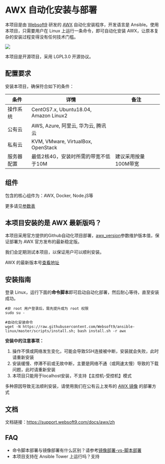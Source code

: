 # AWX 自动化安装与部署

本项目是由 [Websoft9](http://www.websoft9.com) 研发的 [AWX](https://github.com/ansible/awx) 自动化安装程序，开发语言是 Ansible。使用本项目，只需要用户在 Linux 上运行一条命令，即可自动化安装 AWX，让原本复杂的安装过程变得没有任何技术门槛。  

![](https://libs.websoft9.com/Websoft9/DocsPicture/en/awx/awxui-websoft9.png)

本项目是开源项目，采用 LGPL3.0 开源协议。

## 配置要求

安装本项目，确保符合如下的条件：

| 条件       | 详情       | 备注  |
| ------------ | ------------ | ----- |
| 操作系统       | CentOS7.x, Ubuntu18.04, Amazon Linux2       |    |
| 公有云| AWS, Azure, 阿里云, 华为云, 腾讯云 |  |
| 私有云|  KVM, VMware, VirtualBox, OpenStack |  |
| 服务器配置 | 最低2核4G，安装时所需的带宽不低于10M |  建议采用按量100M带宽 |

## 组件

包含的核心组件为：AWX, Docker, Node.jS等

更多请见[参数表](/docs/zh/stack-components.md)

## 本项目安装的是 AWX 最新版吗？

本项目采用官方提供的Github自动化项目部署，[awx_version](/roles/awx/defaults/main.yml)参数维护版本值，保证部署为 AWX 官方发布的最新稳定版。

我们会定期测试本项目，以保证用户可以顺利安装。  

AWX 的最新版本号[查看地址](https://github.com/ansible/awx/releases)

## 安装指南

登录 Linux，运行下面的**命令脚本**即可启动自动化部署，然后耐心等待，直至安装成功。

```
#非 root 用户登录后，需先提升成为 root 权限
sudo su -

#自动化安装命令
wget -N https://raw.githubusercontent.com/Websoft9/ansible-linux/master/scripts/install.sh; bash install.sh -r awx

```

**安装中的注意事项：**   

1. 操作不慎或网络发生变化，可能会导致SSH连接被中断，安装就会失败，此时请重新安装
2. 安装缓慢、停滞不前或无故中断，主要是网络不通（或网速太慢）导致的下载问题，此时请重新安装
3. 本项目只能用于localhost安装，不支持【主控机-受控机】模式

多种原因导致无法顺利安装，请使用我们在公有云上发布的 [AWX 镜像](https://apps.websoft9.com/awx) 的部署方式


## 文档

文档链接：https://support.websoft9.com/docs/awx/zh

## FAQ

- 命令脚本部署与镜像部署有什么区别？请参考[镜像部署-vs-脚本部署](https://support.websoft9.com/docs/faq/zh/bz-product.html#镜像部署-vs-脚本部署)
- 本项目支持在 Ansible Tower 上运行吗？支持
